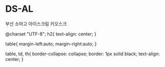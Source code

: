 # DS-AL
부산 소마고 아이스크림 키오스크

@charset "UTF-8";
h2{
	text-align: center;
}

table{
	margin-left:auto;
	margin-right:auto;
}

table, td, th{
	border-collapse: collapse;
	border: 1px solid black;
	text-align: center;
}
